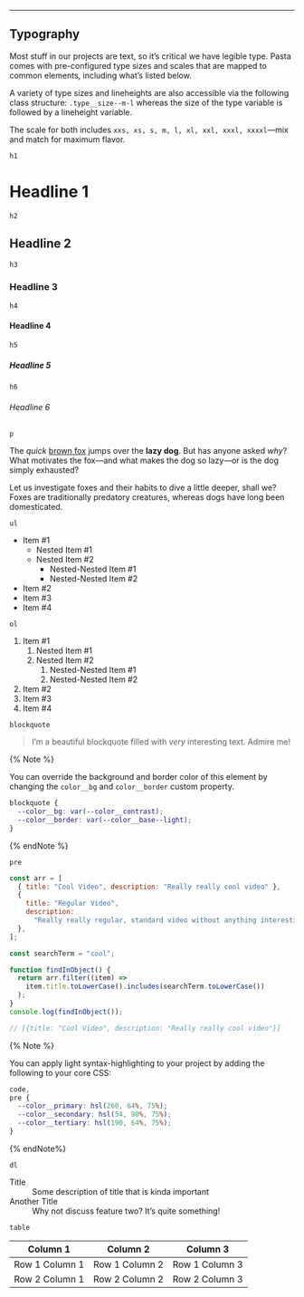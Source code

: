 ---

## Typography

Most stuff in our projects are text, so it’s critical we have legible type. Pasta comes with pre-configured type sizes and scales that are mapped to common elements, including what’s listed below.

A variety of type sizes and lineheights are also accessible via the following class structure: `.type__size--m-l` whereas the size of the type variable is followed by a lineheight variable.

The scale for both includes `xxs, xs, s, m, l, xl, xxl, xxxl, xxxxl`—mix and match for maximum flavor.

`h1`

# Headline 1

`h2`

## Headline 2

`h3`

### Headline 3

`h4`

#### Headline 4

`h5`

##### Headline 5

`h6`

###### Headline 6

`p`

The _quick_ [brown fox](https://en.wikipedia.org/wiki/The_quick_brown_fox_jumps_over_the_lazy_dog) jumps over the **lazy dog**. But has anyone asked _why_? What motivates the fox—and what makes the dog so lazy—or is the dog simply exhausted?

Let us investigate foxes and their habits to dive a little deeper, shall we? Foxes are traditionally predatory creatures, whereas dogs have long been domesticated.

`ul`

- Item #1
  - Nested Item #1
  - Nested Item #2
    - Nested-Nested Item #1
    - Nested-Nested Item #2
- Item #2
- Item #3
- Item #4

`ol`

1. Item #1
   1. Nested Item #1
   2. Nested Item #2
      1. Nested-Nested Item #1
      2. Nested-Nested Item #2
2. Item #2
3. Item #3
4. Item #4

`blockquote`

> I’m a beautiful blockquote filled with _very_ interesting text. Admire me!

{% Note %}

You can override the background and border color of this element by changing the `color__bg` and `color__border` custom property.

```css
blockquote {
  --color__bg: var(--color__contrast);
  --color__border: var(--color__base--light);
}
```

{% endNote %}

`pre`

```javascript
const arr = [
  { title: "Cool Video", description: "Really really cool video" },
  {
    title: "Regular Video",
    description:
      "Really really regular, standard video without anything interesting",
  },
];

const searchTerm = "cool";

function findInObject() {
  return arr.filter((item) =>
    item.title.toLowerCase().includes(searchTerm.toLowerCase())
  );
}
console.log(findInObject());

// [{title: "Cool Video", description: "Really really cool video"}]
```

{% Note %}

You can apply light syntax-highlighting to your project by adding the following to your core CSS:

```css
code,
pre {
  --color__primary: hsl(260, 64%, 75%);
  --color__secondary: hsl(54, 90%, 75%);
  --color__tertiary: hsl(190, 64%, 75%);
}
```

{% endNote%}

`dl`

<dl>
  <dt>Title</dt>
  <dd>Some description of title that is kinda important</dd>
  <dt>Another Title</dt>
  <dd>Why not discuss feature two? It’s quite something!</dd>
</dl>

`table`

| Column 1       | Column 2       | Column 3       |
| -------------- | -------------- | -------------- |
| Row 1 Column 1 | Row 1 Column 2 | Row 1 Column 3 |
| Row 2 Column 1 | Row 2 Column 2 | Row 2 Column 3 |
